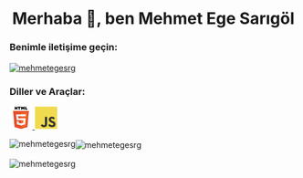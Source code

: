 <h1 align="center">Merhaba 👋, ben Mehmet Ege Sarıgöl</h1>
<h3 align="left">Benimle iletişime geçin:</h3>
<p align="left">
<a href="https://linkedin.com/in/mehmetegesrg" target="blank"><img align="center" src="https://raw.githubusercontent.com/rahuldkjain/github-profile-readme-generator/master/src/images/icons/Social/linked-in-alt.svg" alt="mehmetegesrg" height="30" width="40" /></a>
</p>

<h3 align="left">Diller ve Araçlar:</h3>
<p align="left"> <a href="https://www.w3.org/html/" target="_blank" rel="noreferrer"> <img src="https://raw.githubusercontent.com/devicons/devicon/master/icons/html5/html5-original-wordmark.svg" alt="html5" width="40" height="40"/> </a> <a href="https://developer.mozilla.org/tr-TR/docs/Web/JavaScript" target="_blank" rel="noreferrer"> <img src="https://raw.githubusercontent.com/devicons/devicon/master/icons/javascript/javascript-original.svg" alt="javascript" width="40" height="40"/> </a> </p>

<p><img align="left" src="https://github-readme-stats.vercel.app/api/top-langs?username=mehmetegesrg&show_icons=true&locale=tr&layout=compact" alt="mehmetegesrg" /></p>

<p> <img align="center" src="https://github-readme-stats.vercel.app/api?username=mehmetegesrg&show_icons=true&locale=tr" alt="mehmetegesrg" /></p>

<p><img align="center" src="https://github-readme-streak-stats.herokuapp.com/?user=mehmetegesrg&" alt="mehmetegesrg" /></p>
